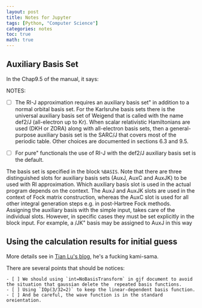 ```yaml
---
layout: post
title: Notes for Jupyter
tags: [Python, "Computer Science"]
categories: notes
toc: true
math: true
---
```


## Auxiliary Basis Set

In the Chap9.5 of the manual, it says:

NOTES:
 - [ ] The RI-J approximation requires an auxiliary basis set" in addition to a normal orbital basis set. For the Karlsruhe basis sets there is the universal auxiliary basis set of Weigend that is called with the name def2/J (all-electron up to Kr). When scalar relativistic Hamiltonians are used (DKH or ZORA) along with all-electron basis sets, then a general-purpose auxiliary basis set is the SARC/J that covers most of the periodic table. Other choices are documented in sections 6.3 and 9.5.

 - [ ] For pure" functionals the use of RI-J with the def2/J auxiliary basis set is the default.


The basis set is specified in the block `%BASIS`. Note that there are three distinguished slots for auxiliary basis sets (AuxJ, AuxC and AuxJK) to be used with RI approximation. Which auxiliary basis slot is used in the actual program depends on the context. The AuxJ and AuxJK slots are used in the context of Fock matrix construction, whereas the AuxC slot is used for all other integral generation steps e.g. in post-Hartree Fock methods. Assigning the auxiliary basis with the simple input, takes care of the individual slots. However, in specific cases they must be set explicitly in the block input. For example, a \/JK" basis may be assigned to AuxJ in this way

## Using the calculation results for initial guess

More details see in [Tian Lu's blog](http://sobereva.com/517), he's a fucking kami-sama.

There are several points that should be notices:

    - [ ] We should using `int=NoBasisTransform` in gjf document to avoid the situation that gaussian delete the  repeated basis functions.
    - [ ] Using `IOp(3/32=2)` to keep the linear-dependent basis function.
    - [ ] And be careful, the wave function is in the standard oreientation.
